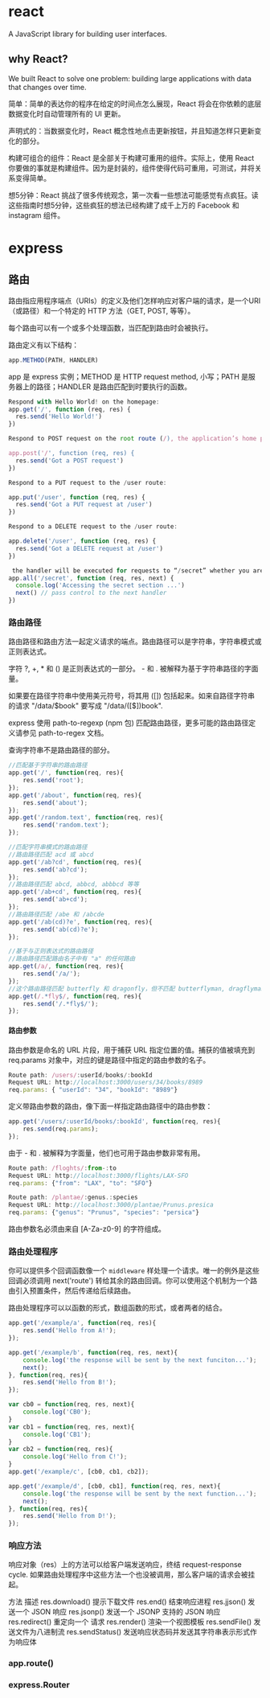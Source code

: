 # react

A JavaScript library for building user interfaces.

## why React?

We built React to solve one problem: building large applications with data that changes over time.

简单：简单的表达你的程序在给定的时间点怎么展现，React 将会在你依赖的底层数据变化时自动管理所有的 UI 更新。

声明式的：当数据变化时，React 概念性地点击更新按钮，并且知道怎样只更新变化的部分。

构建可组合的组件：React 是全部关于构建可重用的组件。实际上，使用 React 你要做的事就是构建组件。因为是封装的，组件使得代码可重用，可测试，并将关系变得简单。

想5分钟：React 挑战了很多传统观念，第一次看一些想法可能感觉有点疯狂。读这些指南时想5分钟，这些疯狂的想法已经构建了成千上万的 Facebook 和 instagram 组件。
# express

## 路由

路由指应用程序端点（URIs）的定义及他们怎样响应对客户端的请求，是一个URI（或路径）和一个特定的 HTTP 方法（GET, POST, 等等）。

每个路由可以有一个或多个处理函数，当匹配到路由时会被执行。

路由定义有以下结构：

```js
app.METHOD(PATH, HANDLER)
```

app 是 express 实例；METHOD 是 HTTP request method, 小写；PATH 是服务器上的路径；HANDLER 是路由匹配到时要执行的函数。

```js
Respond with Hello World! on the homepage:
app.get('/', function (req, res) {
  res.send('Hello World!')
})

Respond to POST request on the root route (/), the application’s home page:

app.post('/', function (req, res) {
  res.send('Got a POST request')
})

Respond to a PUT request to the /user route:

app.put('/user', function (req, res) {
  res.send('Got a PUT request at /user')
})

Respond to a DELETE request to the /user route:

app.delete('/user', function (req, res) {
  res.send('Got a DELETE request at /user')
})

 the handler will be executed for requests to “/secret” whether you are using GET, POST, PUT, DELETE, or any other HTTP request method that is supported in the http module.
app.all('/secret', function (req, res, next) {
  console.log('Accessing the secret section ...')
  next() // pass control to the next handler
})
```

### 路由路径

路由路径和路由方法一起定义请求的端点。路由路径可以是字符串，字符串模式或正则表达式。

字符 ?, +, * 和 () 是正则表达式的一部分。 - 和 . 被解释为基于字符串路径的字面量。

如果要在路径字符串中使用美元符号，将其用 ([]) 包括起来。如来自路径字符串的请求 "/data/$book" 要写成 "/data/([\$])book".

express 使用 path-to-regexp (npm 包) 匹配路由路径，更多可能的路由路径定义请参见 path-to-regex 文档。

查询字符串不是路由路径的部分。

```js
//匹配基于字符串的路由路径
app.get('/', function(req, res){
    res.send('root');
});
app.get('/about', function(req, res){
    res.send('about');
});
app.get('/random.text', function(req, res){
    res.send('random.text');
});

//匹配字符串模式的路由路径
//路由路径匹配 acd 或 abcd
app.get('/ab?cd', function(req, res){
    res.send('ab?cd');
});
//路由路径匹配 abcd, abbcd, abbbcd 等等
app.get('/ab+cd', function(req, res){
    res.send('ab+cd');
});
//路由路径匹配 /abe 和 /abcde
app.get('/ab(cd)?e', function(req, res){
    res.send('ab(cd)?e');
});

//基于与正则表达式的路由路径
//路由路径匹配路由名子中有 "a" 的任何路由
app.get(/a/, function(req, res){
    res.send('/a/');
});
//这个路由路径匹配 butterfly 和 dragonfly，但不匹配 butterflyman, dragflyman 等等。
app.get(/.*fly$/, function(req, res){
    res.send('/.*fly$/');
});
```
#### 路由参数

路由参数是命名的 URL 片段，用于捕获 URL 指定位置的值。捕获的值被填充到 req.params 对象中，对应的键是路径中指定的路由参数的名子。

```js
Route path: /users/:userId/books/:bookId
Request URL: http://localhost:3000/users/34/books/8989
req.params: { "userId": "34", "bookId": "8989"}
```

定义带路由参数的路由，像下面一样指定路由路径中的路由参数：

```js
app.get('/users/:userId/books/:bookId', function(req, res){
    res.send(req.params);
});
```

由于 - 和 . 被解释为字面量，他们也可用于路由参数非常有用。

```js
Route path: /floghts/:from-:to
Request URL: http://localhost:3000/flights/LAX-SFO
req.params: {"from": "LAX", "to": "SFO"}

Route path: /plantae/:genus.:species
Request URL: http://localhost:3000/plantae/Prunus.presica
req.params: {"genus": "Prunus", "species": "persica"}
```

路由参数名必须由来自 [A-Za-z0-9] 的字符组成。

### 路由处理程序

你可以提供多个回调函数像一个 `middleware` 样处理一个请求。唯一的例外是这些回调必须调用 next('route') 转给其余的路由回调。你可以使用这个机制为一个路由引入预置条件，然后传递给后续路由。

路由处理程序可以以函数的形式，数组函数的形式，或者两者的结合。

```js
app.get('/example/a', function(req, res){
    res.send('Hello from A!');
});

app.get('/example/b', function(req, res, next){
    console.log('the response will be sent by the next funciton...');
    next();
}, function(req, res){
    res.send('Hello from B!');
});

var cb0 = function(req, res, next){
    console.log('CB0');
}
var cb1 = function(req, res, next){
    console.log('CB1');
}
var cb2 = function(req, res){
    console.log('Hello from C!');
}
app.get('/example/c', [cb0, cb1, cb2]);

app.get('/example/d', [cb0, cb1], function(req, res, next){
    console.log('the response will be sent by the next function...');
    next();
}, function(req, res){
    res.send('Hello from D!');
});
```

### 响应方法

响应对象（res）上的方法可以给客户端发送响应，终结 request-response cycle. 如果路由处理程序中这些方法一个也没被调用，那么客户端的请求会被挂起。

方法                       描述 
res.download()          提示下载文件
res.end()               结束响应进程
res.jjson()             发送一个 JSON 响应
res.jsonp()             发送一个 JSONP 支持的 JSON 响应
res.redirect()          重定向一个 请求
res.render()            渲染一个视图模板
res.sendFile()          发送文件为八进制流
res.sendStatus()        发送响应状态码并发送其字符串表示形式作为响应体

### app.route()

### express.Router
